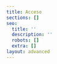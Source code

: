 ```yaml
---
title: Acceso
sections: []
seo:
  title: ''
  description: ''
  robots: []
  extra: []
layout: advanced
---
```


